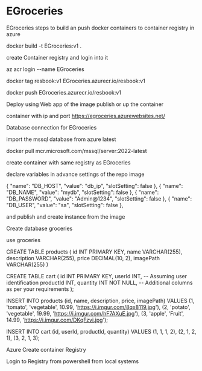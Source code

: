 # EGroceries

EGroceries
steps to build an push docker containers to container registry in azure

docker build -t EGroceries:v1 .

create Container registry and login into it

az acr login --name EGroceries

docker tag resbook:v1 EGroceries.azurecr.io/resbook:v1

docker push EGroceries.azurecr.io/resbook:v1

Deploy using Web app of the image publish or up the container

container with ip and port https://egroceries.azurewebsites.net/

Database connection for EGroceries

import the mssql database from azure latest

docker pull mcr.microsoft.com/mssql/server:2022-latest

create container with same registry as EGroceries

declare variables in advance settings of the repo image

{ "name": "DB_HOST", "value": "db_ip", "slotSetting": false }, { "name": "DB_NAME", "value": "mydb", "slotSetting": false }, { "name": "DB_PASSWORD", "value": "Admin@1234", "slotSetting": false }, { "name": "DB_USER", "value": "sa", "slotSetting": false },

and publish and create instance from the image

Create database groceries


use groceries

CREATE TABLE products (
                          id INT PRIMARY KEY,
                          name VARCHAR(255),
                          description VARCHAR(255),
                          price DECIMAL(10, 2),
                          imagePath VARCHAR(255)
)

CREATE TABLE cart (
                      id INT PRIMARY KEY,
                      userId INT, -- Assuming user identification
                      productId INT,
                      quantity INT NOT NULL,
    -- Additional columns as per your requirements
);



INSERT INTO products (id, name, description, price, imagePath)
VALUES
    (1, 'tomato', 'vegetable', 10.99, 'https://i.imgur.com/8qx8119.jpg'),
    (2, 'potato', 'vegetable', 19.99, 'https://i.imgur.com/hF7AXuE.jpg'),
    (3, 'apple', 'Fruit', 14.99, 'https://i.imgur.com/DKqFzvi.jpg');


INSERT INTO cart (id, userId, productId, quantity)
VALUES
    (1, 1, 1, 2),
    (2, 1, 2, 1),
    (3, 2, 1, 3);





Azure Create container Registry

Login to Registry from powershell from local systems

